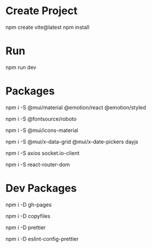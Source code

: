 # Create Project

npm create vite@latest
npm install

# Run

npm run dev

# Packages

npm i -S @mui/material @emotion/react @emotion/styled

npm i -S @fontsource/roboto

npm i -S @mui/icons-material

npm i -S @mui/x-data-grid @mui/x-date-pickers dayjs

npm i -S axios socket.io-client

npm i -S react-router-dom

# Dev Packages

npm i -D gh-pages

npm i -D copyfiles

npm i -D prettier

npm i -D eslint-config-prettier